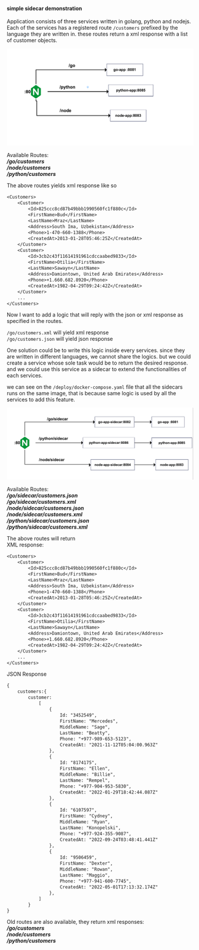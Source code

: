#### simple sidecar demonstration

Application consists of three services written in golang, python and nodejs.
Each of the services has a registered route `/customers` prefixed by the language they are written in. these routes return a xml response with a list of customer objects.

![initial-sys-diag](assets/system-diag-initial.png "System Diagram")

Available Routes:\
**_/go/customers_**\
**_/node/customers_**\
**_/python/customers_**

The above routes yields xml response like so

```
<Customers>
    <Customer>
        <Id>825ccc8cd87b49bbb1990560fc1f880c</Id>
        <FirstName>Bud</FirstName>
        <LastName>Mraz</LastName>
        <Address>South Ima, Uzbekistan</Address>
        <Phone>1-470-660-1388</Phone>
        <CreatedAt>2013-01-28T05:46:25Z</CreatedAt>
    </Customer>
    <Customer>
        <Id>3cb2c43f11614191961cdccaabed9833</Id>
        <FirstName>Otilia</FirstName>
        <LastName>Sawayn</LastName>
        <Address>Damiontown, United Arab Emirates</Address>
        <Phone>+1.660.682.8920</Phone>
        <CreatedAt>1982-04-29T09:24:42Z</CreatedAt>
    </Customer>
    ...
</Customers>
```

Now I want to add a logic that will reply with the json or xml response as specified in the routes.

`/go/customers.xml` will yield xml response\
`/go/customers.json` will yield json response

One solution could be to write this logic inside every services. since they are written in different languages, we cannot share the logics. but we could create a service whose sole task would be to return the desired response. and we could use this service as a sidecar to extend the functionalities of each services.

we can see on the `/deploy/docker-compose.yaml` file that all the sidecars runs on the same image, that is because same logic is used by all the services to add this feature.

![sidecar-sys-diag](assets/system-diag-with-sidecar.png "System Diagram")

Available Routes:\
**_/go/sidecar/customers.json_**\
**_/go/sidecar/customers.xml_**\
**_/node/sidecar/customers.json_**\
**_/node/sidecar/customers.xml_**\
**_/python/sidecar/customers.json_**\
**_/python/sidecar/customers.xml_**

The above routes will return\
XML response:

```
<Customers>
    <Customer>
        <Id>825ccc8cd87b49bbb1990560fc1f880c</Id>
        <FirstName>Bud</FirstName>
        <LastName>Mraz</LastName>
        <Address>South Ima, Uzbekistan</Address>
        <Phone>1-470-660-1388</Phone>
        <CreatedAt>2013-01-28T05:46:25Z</CreatedAt>
    </Customer>
    <Customer>
        <Id>3cb2c43f11614191961cdccaabed9833</Id>
        <FirstName>Otilia</FirstName>
        <LastName>Sawayn</LastName>
        <Address>Damiontown, United Arab Emirates</Address>
        <Phone>+1.660.682.8920</Phone>
        <CreatedAt>1982-04-29T09:24:42Z</CreatedAt>
    </Customer>
    ...
</Customers>
```

JSON Response

```
{
    customers:{
        customer:
            [
                {
                    Id: "3452549",
                    FirstName: "Mercedes",
                    MiddleName: "Sage",
                    LastName: "Beatty",
                    Phone: "+977-989-653-5123",
                    CreatedAt: "2021-11-12T05:04:00.963Z"
                },
                {
                    Id: "8174175",
                    FirstName: "Ellen",
                    MiddleName: "Billie",
                    LastName: "Rempel",
                    Phone: "+977-904-953-5830",
                    CreatedAt: "2022-01-29T18:42:44.087Z"
                },
                {
                    Id: "6107597",
                    FirstName: "Cydney",
                    MiddleName: "Ryan",
                    LastName: "Konopelski",
                    Phone: "+977-924-355-9087",
                    CreatedAt: "2022-09-24T03:48:41.441Z"
                },
                {
                    Id: "9506459",
                    FirstName: "Dexter",
                    MiddleName: "Rowan",
                    LastName: "Maggio",
                    Phone: "+977-941-600-7745",
                    CreatedAt: "2022-05-01T17:13:32.174Z"
                },
            ]
        }
}
```

Old routes are also available, they return xml responses:\
**_/go/customers_**\
**_/node/customers_**\
**_/python/customers_**
